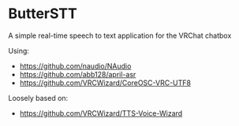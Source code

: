 # ButterSTT

A simple real-time speech to text application for the VRChat chatbox

Using:

- <https://github.com/naudio/NAudio>
- <https://github.com/abb128/april-asr>
- <https://github.com/VRCWizard/CoreOSC-VRC-UTF8>

Loosely based on:

- <https://github.com/VRCWizard/TTS-Voice-Wizard>
